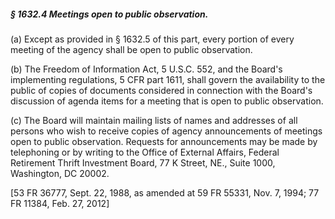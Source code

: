 ##### § 1632.4 Meetings open to public observation. #####

(a) Except as provided in § 1632.5 of this part, every portion of every meeting of the agency shall be open to public observation.

(b) The Freedom of Information Act, 5 U.S.C. 552, and the Board's implementing regulations, 5 CFR part 1611, shall govern the availability to the public of copies of documents considered in connection with the Board's discussion of agenda items for a meeting that is open to public observation.

(c) The Board will maintain mailing lists of names and addresses of all persons who wish to receive copies of agency announcements of meetings open to public observation. Requests for announcements may be made by telephoning or by writing to the Office of External Affairs, Federal Retirement Thrift Investment Board, 77 K Street, NE., Suite 1000, Washington, DC 20002.

[53 FR 36777, Sept. 22, 1988, as amended at 59 FR 55331, Nov. 7, 1994; 77 FR 11384, Feb. 27, 2012]